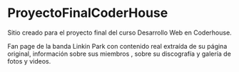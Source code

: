 # ProyectoFinalCoderHouse

Sitio creado para el proyecto final del curso Desarrollo Web en Coderhouse.

Fan page de la banda Linkin Park con contenido real extraída de su página original, información sobre sus miembros , sobre su discografía y galería de fotos y videos.
